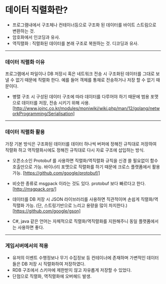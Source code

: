# 데이터 직렬화란?

* 프로그램내에서 구조체나 컨테이너등으로 구조화 된 데이터를 바이트 스트림으로 변환하는 것.
* 암호화에서 인코딩과 유사.
* 역직렬화 : 직렬화된 데이터를 본래 구조로 복원하는 것. 디코딩과 유사.

---
### 데이터 직렬화 이유

프로그램에서 파일이나 DB 저장시 혹은 네트워크 전송 시 구조화된 데이터를 그대로 보낼 수 없기 때문에 직렬화 한다.
예를 들어 객체를 통채로 전송하거나 저장 할 수 없기 때문이다.

* 병렬 구조 시 구성된 데이터 구조에 따라 데이터를 다루어야 하기 때문에 범용 포맷으로 데이터를 저장, 전송 시키기 위해 사용.
[http://www.joinc.co.kr/modules/moniwiki/wiki.php/man/12/golang/networkProgramming/Serialisation]

---
### 데이터 직렬화 활용

가장 기본 방식은 구조화된 데이터를 데이터 하나씩 버퍼에 정해진 규칙대로 저장하여 직렬화 하고 역직렬화시에도 정해진 규칙대로 다시 자료 구조에 삽입하는 방식.

* 오픈소소인 Protobuf 를 사용하면 직렬화/역직렬화
규칙을 신경 쓸 필요없이 함수 호출만으로 가능.
바이너리 포맷으로 직렬화를 하기 때문에 크로스 플랫폼에서 활용 가능.
[https://github.com/google/protobuf/]

* 비슷한 종류로 msgpack 이라는 것도 있다. protobuf 보다 빠르다고 한다.
[http://msgpack.org/]

* 데이터를 DB 저장 시 JSON 라이브러리를 사용하면 직관적이며 손쉽게 직렬화/역직렬화 가능. (단, 스트링기반으로 느리고 용량을 많이 차지한다.)
[https://github.com/google/gson]

* C#, java 같은 언어는 자체적으로 직렬화/역직렬화를 지원해주니 동일 플랫폼에서는 사용하면 좋다.

---
### 게임서버에서의 적용

* 유저의 이벤트 수행정보나 무기 수집정보 등 컨테이너에 존재하며 가변적인 데이터들은 DB 저장 시 직렬화하여 저장하였다.
* RDB 구조에서 스키마에 제한받지 않고 자유롭게 저장할 수 있었다.
* 단점으로 직렬화, 역직렬화에 오버헤드 발생.
